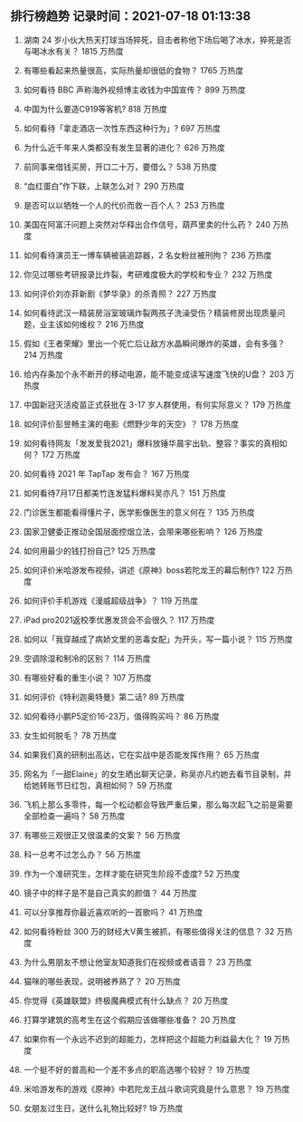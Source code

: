 
## 排行榜趋势 记录时间：2021-07-18 01:13:38
  
  1. 湖南 24 岁小伙大热天打球当场猝死，目击者称他下场后喝了冰水，猝死是否与喝冰水有关？ 1815 万热度
    
  2. 有哪些看起来热量很高，实际热量却很低的食物？ 1765 万热度
    
  3. 如何看待 BBC 声称海外视频博主收钱为中国宣传？ 899 万热度
    
  4. 中国为什么要造C919等客机? 818 万热度
    
  5. 如何看待「拿走酒店一次性东西这种行为」? 697 万热度
    
  6. 为什么近千年来人类都没有发生显著的进化？ 626 万热度
    
  7. 前同事来借钱买房，开口二十万，要借么？ 538 万热度
    
  8. “血红蛋白”作下联，上联怎么对？ 290 万热度
    
  9. 是否可以以牺牲一个人的代价而救一百个人？ 253 万热度
    
  10. 美国在阿富汗问题上突然对华释出合作信号，葫芦里卖的什么药？ 240 万热度
    
  11. 如何看待演员王一博车辆被装追踪器，2 名女粉丝被刑拘？ 236 万热度
    
  12. 你见过哪些考研报录比炸裂，考研难度极大的学校和专业？ 232 万热度
    
  13. 如何评价刘亦菲新剧《梦华录》的杀青照？ 227 万热度
    
  14. 如何看待武汉一精装房浴室玻璃炸裂两孩子洗澡受伤？精装修房出现质量问题，业主该如何维权？ 216 万热度
    
  15. 假如《王者荣耀》里出一个死亡后让敌方水晶瞬间爆炸的英雄，会有多强？ 214 万热度
    
  16. 给内存条加个永不断开的移动电源，能不能变成读写速度飞快的U盘？ 203 万热度
    
  17. 中国新冠灭活疫苗正式获批在 3-17 岁人群使用，有何实际意义？ 179 万热度
    
  18. 如何评价彭昱畅主演的电影《燃野少年的天空》？ 178 万热度
    
  19. 如何看待网友「发发爱我2021」爆料放锤华晨宇出轨、整容？事实的真相如何？ 172 万热度
    
  20. 如何看待 2021 年 TapTap 发布会？ 167 万热度
    
  21. 如何看待7月17日都美竹连发猛料爆料吴亦凡？ 151 万热度
    
  22. 门诊医生都能看得懂片子，医学影像医生的意义何在？ 135 万热度
    
  23. 国家卫健委正推动全国层面控烟立法，会带来哪些影响？ 126 万热度
    
  24. 如何用最少的钱打扮自己? 125 万热度
    
  25. 如何评价米哈游发布视频，讲述《原神》boss若陀龙王的幕后制作? 122 万热度
    
  26. 如何评价手机游戏《漫威超级战争》？ 119 万热度
    
  27. iPad pro2021返校季优惠发货会不会很久？ 117 万热度
    
  28. 如何以「我穿越成了病娇文里的恶毒女配」为开头，写一篇小说？ 115 万热度
    
  29. 空调除湿和制冷的区别？ 114 万热度
    
  30. 有哪些好看的重生小说？ 107 万热度
    
  31. 如何评价《特利迦奥特曼》第二话? 89 万热度
    
  32. 如何看待小鹏P5定价16-23万，值得购买吗？ 86 万热度
    
  33. 女生如何脱毛？ 78 万热度
    
  34. 如果我们真的研制出高达，它在实战中是否能发挥作用？ 65 万热度
    
  35. 网名为「一甜Elaine」的女生晒出聊天记录，称吴亦凡约她去看节目录制，并给她转账节日红包，真相如何？ 59 万热度
    
  36. 飞机上那么多零件，每一个松动都会导致严重后果，那么每次起飞之前是需要全部检查一遍吗？ 58 万热度
    
  37. 有哪些三观很正又很温柔的文案？ 56 万热度
    
  38. 科一总考不过怎么办？ 56 万热度
    
  39. 作为一个准研究生，怎样才能在研究生阶段不虚度? 52 万热度
    
  40. 镜子中的样子是不是自己真实的颜值？ 44 万热度
    
  41. 可以分享推荐你最近喜欢听的一首歌吗？ 41 万热度
    
  42. 如何看待粉丝 300 万的财经大V黄生被抓，有哪些值得关注的信息？ 32 万热度
    
  43. 为什么男朋友不想让他室友知道我们在视频或者语音？ 23 万热度
    
  44. 猫咪的哪些表现，说明被养熟了？ 20 万热度
    
  45. 你觉得《英雄联盟》终极魔典模式有什么缺点？ 20 万热度
    
  46. 打算学建筑的高考生在这个假期应该做哪些准备？ 20 万热度
    
  47. 如果你有一个永远不迟到的超能力，怎样把这个超能力利益最大化？ 19 万热度
    
  48. 一个挺不好的普高和一个差不多点的职高选哪个较好？ 19 万热度
    
  49. 米哈游发布的游戏《原神》中若陀龙王战斗歌词究竟是什么意思？ 19 万热度
    
  50. 女朋友过生日，送什么礼物比较好? 19 万热度
    